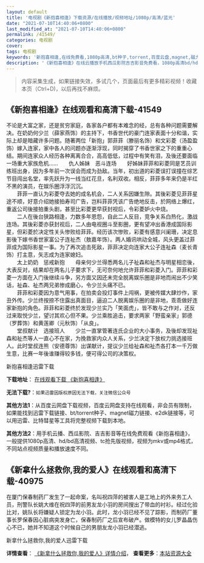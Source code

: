 ```yaml
---
layout: default
title: '电视剧《新抱喜相逢》下载资源/在线播放/视频地址/1080p/高清/蓝光'
date: "2021-07-10T14:40:06+0800"
last_modified_at: "2021-07-10T14:40:06+0800"
permalink: /41549/
categories: 电视剧
cover:
tags: 电视剧
keywords: '新抱喜相逢,在线免费看,1080p高清,bt种子,torrent,百度云盘,magnet,磁力链,迅雷下载资源'
description: '《新抱喜相逢》在线云播放手机西瓜影院吉吉影音免费看，1080p高清bd/hd未删减完整版和tc抢先枪版，mkv/mp4格式，附带bt/torrent种子、magnet/磁力链、百度云盘、网盘资源迅雷下载链接'
---
```


>内容采集生成，如果链接失效，多试几个，页面最后有更多精彩视频！收藏本页（Ctrl+D)，以后再找不麻烦。


## 《新抱喜相逢》在线观看和高清下载-41549

不论是大富之家，还是贫穷家庭，各家各户都有本难念的经，总有各种问题需要解决。在奶奶何少兰（薛家燕饰）的主持下，书香世代的豪门连家表面十分和谐，实际上却是暗藏许多问题。随著两位「新抱」郭菲菲（滕丽名饰）和文彩菱（汤盈盈饰）嫁入连家，家中各人的问题亦逐渐浮现，同时揭穿了书香世家之下的重重心结。期间连家众人经历各种离离合合，高高低低，过程中有笑有泪，及後还要面临一场重大家族危机&hellip;…　　仇人姊妹　恶斗连场　　好姊妹菲菲和彩菱同是艺员训练班出身，因为多年前一次误会而成为劲敌。当年，初出道的彩菱误打误撞在综艺节目闯出名堂，率先跃升为一线当红花旦，名利双收。相反，菲菲多年来仍是半红不黑的演员，在娱乐圈浮浮沉沉。<br />　　菲菲一直认为彩菱夺去她的成名机会，二人关系因嫌生隙。其後彩菱见菲菲星途不顺，好意介绍她接拍寿司广告，岂料菲菲凭该广告绝地反击，於网络上爆红，重返公司後接拍重头剧，甚至比彩菱更早获封视后，令彩菱妒火中烧。<br />　　二人在後台狭路相逢，力数多年恩怨，自此二人反目，竞争关系白热化，激战连场。其後彩菱亦获封视后，二人由电视圈斗至影圈，更有望冲出香港成国际影星，但彩菱於决定性关头惨败给菲菲。经历该次惨败，彩菱有感意兴阑珊，决定息影後下嫁书香世家富公子连祉杰（敖嘉年饰）。两人婚讯哄动全城，风头更盖过菲菲成为国际影星一事。为了再次追击死敌，菲菲决定向连家大公子连祉森（麦长青饰）打主意，矢志成为连家媳妇。<br />　　太上奶奶　惩戒新抱　　母亲何少兰得悉两名儿子祉森和祉杰与明星相恋後，大表反对，结果却在两名儿子要求下，无可奈何地允许菲菲和彩菱入门。菲菲和彩菱一方面在入门後继续斗争，另方面又因还未完全脱离娱乐圈是非地而闹出不少笑话，祉森、祉杰两兄弟惨成磨心，令少兰头痛不已。<br />　　菲菲和彩菱因为意气用事，在拍卖会投灯事件上闯祸，更被传媒大肆炒作，家丑外传。少兰终按捺不住露出真面目，逼迫二人脱离娱乐圈的是非地，乖乖做好连家新抱的角色。菲菲和彩菱终於发现少兰实乃「笑面虎」，皆不敢与之作对，还反过来取悦少兰，望讨其欢心但不果。少兰乘胜追击，要求两家「野蛮亲家」郭德（罗葬饰）和黄莲卿（元秋饰）「从良」。<br />　　堂叔献计　选接班人　　少兰一直掌管著连氏企业的大小事务，及後却发现祉森和祉杰等人一直心不在家，为挽救家内众人关系，少兰决定下放权力挑选接班人。此时堂叔连熊（安德尊饰）出谋献计，提议少兰给祉森和祉杰各打本一千万做生意，比赛一年後谁赚得较多钱，便可得公司的决策权。</p>


新抱喜相逢迅雷下载

**下载地址**： [在线观看下载 《新抱喜相逢》](https://www.993dy.com//vod-detail-id-10726.html) 


**无法下载?**：`如果迅雷因版权原因无法下载，关注微信公众号 `

**其他方法1**：从百度云网盘下载视频，百度云网盘支持在线观看，非会员有限制，如果能找到迅雷下载链接、bt/torrent种子、magnet磁力链接、e2dk链接等，可以用迅雷、比特彗星等工具将完整视频下载到本地。

**其他方法2**：用手机云播、西瓜影院、吉吉影音等在线免费观看《新抱喜相逢》，一般提供1080p高清、hd/bd高清视频、tc抢先版视频，视频为mkv或mp4格式，不同站点视频质量和播放速度不同。


## 《新拿什么拯救你,我的爱人》在线观看和高清下载-40975

在厦门保春制药厂发生了一起命案，名叫祝四萍的被害人是工地上的外来务工人员，刑警队长姚大维在祝四萍的前男友龙小羽的房间搜出了带血的衬衫。经过化验比对，姚队长将嫌疑人锁定为龙小羽。此时，龙小羽已经不见了踪影，而制药厂董事长罗保春因心脏病突发身亡，保春制药厂之后宣布破产。做模特的女儿罗晶晶伤心不已，她并不知道这个时候自己的男朋友龙小羽已经潜逃。


新拿什么拯救你,我的爱人迅雷下载

**详情查看**： [《新拿什么拯救你,我的爱人》详情介绍](/movie/40975/)， **查看更多**：[本站资源大全](/movie/t/all/)

